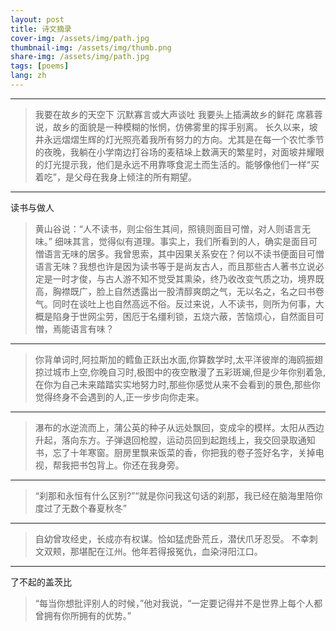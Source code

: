 ```yaml
---
layout: post
title: 诗文摘录
cover-img: /assets/img/path.jpg
thumbnail-img: /assets/img/thumb.png
share-img: /assets/img/path.jpg
tags: [poems]
lang: zh
---
```


---
> 我要在故乡的天空下 沉默寡言或大声谈吐 我要头上插满故乡的鲜花
席慕蓉说，故乡的面貌是一种模糊的怅惘，仿佛雾里的挥手别离。
长久以来，坡井永远熠熠生辉的灯光照亮着我所有努力的方向。尤其是在每一个农忙季节的夜晚，我躺在小学南边打谷场的麦秸垛上数满天的繁星时，对面坡井耀眼的灯光提示我，他们是永远不用靠啄食泥土而生活的。能够像他们一样“买着吃”，是父母在我身上倾注的所有期望。

---
读书与做人
> 黄山谷说：“人不读书，则尘俗生其间，照镜则面目可憎，对人则语言无味。”
> 细味其言，觉得似有道理。事实上，我们所看到的人，确实是面目可憎语言无味的居多。我曾思索，其中因果关系安在？何以不读书便面目可憎语言无味？我想也许是因为读书等于是尚友古人，而且那些古人著书立说必定是一时才俊，与古人游不知不觉受其熏染，终乃收改变气质之功，境界既高，胸襟既广，脸上自然透露出一股清醇爽朗之气，无以名之，名之曰书卷气。同时在谈吐上也自然高远不俗。反过来说，人不读书，则所为何事，大概是陷身于世网尘劳，困厄于名缰利锁，五烧六蔽，苦恼烦心，自然面目可憎，焉能语言有味？


---
> 你背单词时,阿拉斯加的鳕鱼正跃出水面,你算数学时,太平洋彼岸的海鸥振翅掠过城市上空,你晚自习时,极图中的夜空散漫了五彩斑斓,但是少年你别着急,在你为自己未来踏踏实实地努力时,那些你感觉从来不会看到的景色,那些你觉得终身不会遇到的人,正一步步向你走来。

---

> 瀑布的水逆流而上，蒲公英的种子从远处飘回，变成伞的模样。太阳从西边升起，落向东方。子弹退回枪膛，运动员回到起跑线上，我交回录取通知书，忘了十年寒窗。厨房里飘来饭菜的香，你把我的卷子签好名字，关掉电视，帮我把书包背上。你还在我身旁。

---
> “刹那和永恒有什么区别?”“就是你问我这句话的刹那，我已经在脑海里陪你度过了无数个春夏秋冬”


---
> 自幼曾攻经史，长成亦有权谋。恰如猛虎卧荒丘，潜伏爪牙忍受。
不幸刺文双颊，那堪配在江州。他年若得报冤仇，血染浔阳江口。

---
了不起的盖茨比
> “每当你想批评别人的时候，”他对我说，“一定要记得并不是世界上每个人都曾拥有你所拥有的优势。”